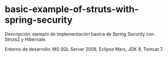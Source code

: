 # basic-example-of-struts-with-spring-security

Descripción: ejemplo de implementación basica de Spring Security con Struts2 y Hibernate.

Entorno de desarrollo: MS SQL Server 2008, Eclipse Mars, JDK 8, Tomcat 7.
